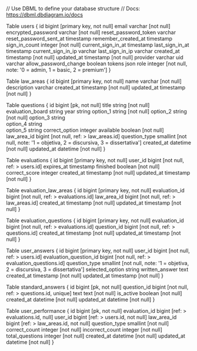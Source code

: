 // Use DBML to define your database structure
// Docs: https://dbml.dbdiagram.io/docs



Table users {
  id bigint [primary key, not null]
  email varchar [not null]
  encrypted_password varchar [not null]
  reset_password_token varchar
  reset_password_sent_at timestamp
  remember_created_at timestamp
  sign_in_count integer [not null]
  current_sign_in_at timestamp
  last_sign_in_at timestamp
  current_sign_in_ip varchar
  last_sign_in_ip varchar
  created_at timestamp [not null]
  updated_at timestamp [not null]
  provider varchar
  uid varchar
  allow_password_change boolean
  tokens json
  role integer [not null, note: '0 = admin, 1 = basic, 2 = premium']
}

Table law_areas {
  id bigint [primary key, not null]
  name varchar [not null]
  description varchar
  created_at timestamp [not null]
  updated_at timestamp [not null]
}

Table questions {
  id               bigint    [pk, not null]
  title            string    [not null]
  evaluation_board string
  year             string
  option_1         string    [not null]
  option_2         string    [not null]
  option_3         string    
  option_4         string    
  option_5         string
  correct_option   integer
  available        boolean   [not null]
  law_area_id      bigint    [not null, ref: > law_areas.id]
  question_type             smallint  [not null, note: '1 = objetiva, 2 = discursiva, 3 = dissertativa']
  created_at       datetime  [not null]
  updated_at       datetime  [not null]
}


Table evaluations {
  id bigint [primary key, not null]
  user_id bigint [not null, ref: > users.id]
  expires_at timestamp
  finished boolean [not null]
  correct_score integer
  created_at timestamp [not null]
  updated_at timestamp [not null]
}

Table evaluation_law_areas {
  id bigint [primary key, not null]
  evaluation_id bigint [not null, ref: > evaluations.id]
  law_area_id bigint [not null, ref: > law_areas.id]
  created_at timestamp [not null]
  updated_at timestamp [not null]
}

Table evaluation_questions {
  id bigint [primary key, not null]
  evaluation_id bigint [not null, ref: > evaluations.id]
  question_id bigint [not null, ref: > questions.id]
  created_at timestamp [not null]
  updated_at timestamp [not null]
}
 

Table user_answers {
  id bigint [primary key, not null]
  user_id bigint [not null, ref: > users.id]
  evaluation_question_id bigint [not null, ref: > evaluation_questions.id]
  question_type smallint [not null, note: '1 = objetiva, 2 = discursiva, 3 = dissertativa'] 
  selected_option string
  written_answer text
  created_at timestamp [not null]
  updated_at timestamp [not null]
}


Table standard_answers {
  id          bigint   [pk, not null]
  question_id bigint   [not null, ref: > questions.id, unique]
  text        text     [not null]
  is_active   boolean  [not null]
  created_at  datetime [not null]
  updated_at  datetime [not null]
}

Table user_performance {
  id bigint [pk, not null]
  evaluation_id bigint [ref: > evaluations.id, null]
  user_id bigint [ref: > users.id, not null]
  law_area_id bigint [ref: > law_areas.id, not null]
  question_type smallint [not null]
  correct_count integer [not null]
  incorrect_count integer [not null]
  total_questions integer [not null]
  created_at datetime [not null]
  updated_at datetime [not null]
}




